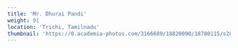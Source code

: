 ```yaml
---
title: 'Mr. Dhurai Pandi'
weight: 91
location: 'Trichi, Tamilnadu'
thumbnail: 'https://0.academia-photos.com/3166689/18820090/18780115/s200_k.kalyanasundaram.jpg'
---
```


